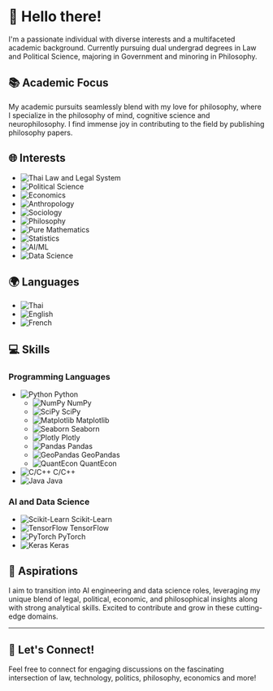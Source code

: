 # 👋 Hello there!
I'm a passionate individual with diverse interests and a multifaceted academic background. Currently pursuing dual undergrad degrees in Law and Political Science, majoring in Government and minoring in Philosophy.

## 📚 Academic Focus
My academic pursuits seamlessly blend with my love for philosophy, where I specialize in the philosophy of mind, cognitive science and neurophilosophy. I find immense joy in contributing to the field by publishing philosophy papers.

## 🌐 Interests
- ![Thai Law and Legal System](https://img.shields.io/badge/Thai%20Law%20and%20Legal%20System-0D5EAF?style=flat-square)
- ![Political Science](https://img.shields.io/badge/Political%20Science-207245?style=flat-square)
- ![Economics](https://img.shields.io/badge/Economics-3E4095?style=flat-square)
- ![Anthropology](https://img.shields.io/badge/Anthropology-8C7C71?style=flat-square)
- ![Sociology](https://img.shields.io/badge/Sociology-2E5A8E?style=flat-square)
- ![Philosophy](https://img.shields.io/badge/Philosophy-993366?style=flat-square)
- ![Pure Mathematics](https://img.shields.io/badge/Pure%20Mathematics-0066CC?style=flat-square)
- ![Statistics](https://img.shields.io/badge/Statistics-2B4D66?style=flat-square)
- ![AI/ML](https://img.shields.io/badge/AI%2FML-4B8BBE?style=flat-square)
- ![Data Science](https://img.shields.io/badge/Data%20Science-2ECC71?style=flat-square)

## 🌍 Languages
- ![Thai](https://img.shields.io/badge/Thai-007B5F?style=flat-square&logo=thai-airways&logoColor=white)
- ![English](https://img.shields.io/badge/English-21759B?style=flat-square&logo=english&logoColor=white)
- ![French](https://img.shields.io/badge/French-005E87?style=flat-square&logo=french&logoColor=white)

## 💻 Skills
### Programming Languages
- ![Python](README/python.svg) Python
  - ![NumPy](README/numpy.svg) NumPy
  - ![SciPy](README/scipy.svg) SciPy
  - ![Matplotlib](README/matplotlib.svg) Matplotlib
  - ![Seaborn](README/seaborn.svg) Seaborn
  - ![Plotly](README/plotly.svg) Plotly
  - ![Pandas](README/pandas.svg) Pandas
  - ![GeoPandas](README/geopandas.svg) GeoPandas
  - ![QuantEcon](README/quantecon.svg) QuantEcon
- ![C/C++](README/cpp.svg) C/C++
- ![Java](README/java.svg) Java
### AI and Data Science
- ![Scikit-Learn](README/scikit-learn.svg) Scikit-Learn
- ![TensorFlow](README/tensorflow.svg) TensorFlow
- ![PyTorch](README/pytorch.svg) PyTorch
- ![Keras](README/keras.svg) Keras

## 🚀 Aspirations
I aim to transition into AI engineering and data science roles, leveraging my unique blend of legal, political, economic, and philosophical insights along with strong analytical skills. Excited to contribute and grow in these cutting-edge domains.

---

## 🤝 Let's Connect!
Feel free to connect for engaging discussions on the fascinating intersection of law, technology, politics, philosophy, economics and more!

